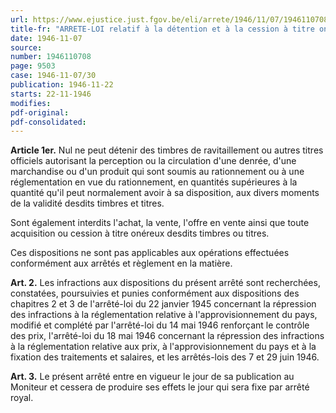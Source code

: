 ```yaml
---
url: https://www.ejustice.just.fgov.be/eli/arrete/1946/11/07/1946110708/justel
title-fr: "ARRETE-LOI relatif à la détention et à la cession à titre onéreux des timbres et titres de ravitaillement"
date: 1946-11-07
source:
number: 1946110708
page: 9503
case: 1946-11-07/30
publication: 1946-11-22
starts: 22-11-1946
modifies:
pdf-original:
pdf-consolidated:
---
```


**Article 1er.** Nul ne peut détenir des timbres de ravitaillement ou autres titres officiels autorisant la perception ou la circulation d'une denrée, d'une marchandise ou d'un produit qui sont soumis au rationnement ou à une réglementation en vue du rationnement, en quantités supérieures à la quantité qu'il peut normalement avoir à sa disposition, aux divers moments de la validité desdits timbres et titres.

Sont également interdits l'achat, la vente, l'offre en vente ainsi que toute acquisition ou cession à titre onéreux desdits timbres ou titres.

Ces dispositions ne sont pas applicables aux opérations effectuées conformément aux arrêtés et règlement en la matière.

**Art. 2.** Les infractions aux dispositions du présent arrêté sont recherchées, constatées, poursuivies et punies conformément aux dispositions des chapitres 2 et 3 de l'arrêté-loi du 22 janvier 1945 concernant la répression des infractions à la réglementation relative à l'approvisionnement du pays, modifié et complété par l'arrêté-loi du 14 mai 1946 renforçant le contrôle des prix, l'arrêté-loi du 18 mai 1946 concernant la répression des infractions à la réglementation relative aux prix, à l'approvisionnement du pays et à la fixation des traitements et salaires, et les arrêtés-lois des 7 et 29 juin 1946.

**Art. 3.** Le présent arrêté entre en vigueur le jour de sa publication au Moniteur et cessera de produire ses effets le jour qui sera fixe par arrêté royal.
